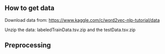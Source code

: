 ## How to get data

Download data from: https://www.kaggle.com/c/word2vec-nlp-tutorial/data

Unzip the data: labeledTrainData.tsv.zip and the testData.tsv.zip

## Preprocessing